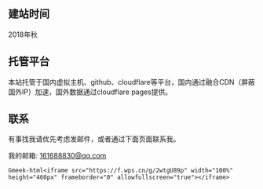 ## 建站时间
2018年秋
## 托管平台
本站托管于国内虚拟主机、github、cloudflare等平台，国内通过融合CDN（屏蔽国外IP）加速，国外数据通过cloudflare pages提供。
## 联系
有事找我请优先考虑发邮件，或者通过下面页面联系我。

我的邮箱: [161688830@qq.com](mailto:161688830@qq.com)

`Gmeek-html<iframe src="https://f.wps.cn/g/2wtgU89p" width="100%" height="460px" frameborder="0" allowfullscreen="true"></iframe>`